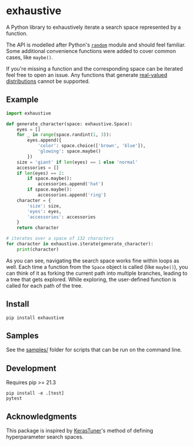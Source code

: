 # exhaustive

A Python library to exhaustively iterate a search space represented by a function.

The API is modelled after Python's [`random`](https://docs.python.org/3/library/random.html) module and should feel familiar. Some additional convenience functions were added to cover common cases, like `maybe()`.

If you're missing a function and the corresponding space can be iterated feel free to open an issue. Any functions that generate [real-valued distributions](https://docs.python.org/3/library/random.html#real-valued-distributions) cannot be supported.

## Example

```py
import exhaustive

def generate_character(space: exhaustive.Space):
    eyes = []
    for _ in range(space.randint(1, 3)):
        eyes.append({
            'color': space.choice(['brown', 'blue']),
            'glowing': space.maybe()
        })
    size = 'giant' if len(eyes) == 1 else 'normal'
    accessories = []
    if len(eyes) == 2:
        if space.maybe():
            accessories.append('hat')
        if space.maybe():
            accessories.append('ring')    
    character = {
        'size': size,
        'eyes': eyes,
        'accessories': accessories
    }
    return character

# iterates over a space of 132 characters
for character in exhaustive.iterate(generate_character):
    print(character)
```

As you can see, navigating the search space works fine within loops as well.
Each time a function from the `Space` object is called (like `maybe()`), you can think of it as forking the current path into multiple branches, leading to a tree that gets explored. While exploring, the user-defined function is called for each path of the tree.

## Install

```
pip install exhaustive
```

## Samples

See the [samples/](samples) folder for scripts that can be run on the command line.

## Development

Requires pip >= 21.3

```
pip install -e .[test]
pytest
```

## Acknowledgments

This package is inspired by [KerasTuner](https://github.com/keras-team/keras-tuner)'s method of defining hyperparameter search spaces.
